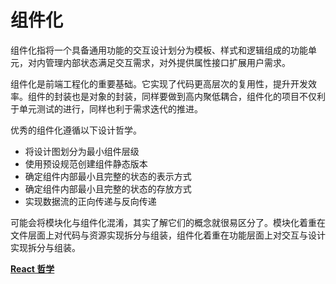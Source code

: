 # 组件化

组件化指将一个具备通用功能的交互设计划分为模板、样式和逻辑组成的功能单元，对内管理内部状态满足交互需求，对外提供属性接口扩展用户需求。

组件化是前端工程化的重要基础。它实现了代码更高层次的复用性，提升开发效率。组件的封装也是对象的封装，同样要做到高内聚低耦合，组件化的项目不仅利于单元测试的进行，同样也利于需求迭代的推进。

优秀的组件化遵循以下设计哲学。

- 将设计图划分为最小组件层级
- 使用预设规范创建组件静态版本
- 确定组件内部最小且完整的状态的表示方式
- 确定组件内部最小且完整的状态的存放方式
- 实现数据流的正向传递与反向传递

可能会将模块化与组件化混淆，其实了解它们的概念就很易区分了。模块化着重在文件层面上对代码与资源实现拆分与组装，组件化着重在功能层面上对交互与设计实现拆分与组装。

**[React 哲学](https://react.docschina.org/learn/thinking-in-react)**
